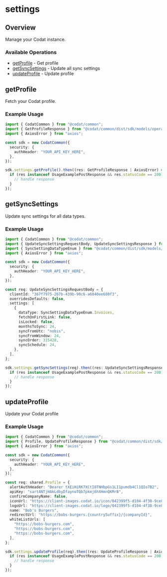 # settings

## Overview

Manage your Codat instance.

### Available Operations

* [getProfile](#getprofile) - Get profile
* [getSyncSettings](#getsyncsettings) - Update all sync settings
* [updateProfile](#updateprofile) - Update profile

## getProfile

Fetch your Codat profile.

### Example Usage

```typescript
import { CodatCommon } from "@codat/common";
import { GetProfileResponse } from "@codat/common/dist/sdk/models/operations";
import { AxiosError } from "axios";

const sdk = new CodatCommon({
  security: {
    authHeader: "YOUR_API_KEY_HERE",
  },
});

sdk.settings.getProfile().then((res: GetProfileResponse | AxiosError) => {
  if (res instanceof UsageExamplePostResponse && res.statusCode == 200) {
    // handle response
  }
});
```

## getSyncSettings

Update sync settings for all data types.

### Example Usage

```typescript
import { CodatCommon } from "@codat/common";
import { UpdateSyncSettingsRequestBody, UpdateSyncSettingsResponse } from "@codat/common/dist/sdk/models/operations";
import { SyncSettingDataTypeEnum } from "@codat/common/dist/sdk/models/shared";
import { AxiosError } from "axios";

const sdk = new CodatCommon({
  security: {
    authHeader: "YOUR_API_KEY_HERE",
  },
});

const req: UpdateSyncSettingsRequestBody = {
  clientId: "367f7975-267b-439b-90c6-a6040ee680f3",
  overridesDefaults: false,
  settings: [
    {
      dataType: SyncSettingDataTypeEnum.Invoices,
      fetchOnFirstLink: false,
      isLocked: false,
      monthsToSync: 24,
      syncFromUtc: "nobis",
      syncFromWindow: 24,
      syncOrder: 315428,
      syncSchedule: 24,
    },
  ],
};

sdk.settings.getSyncSettings(req).then((res: UpdateSyncSettingsResponse | AxiosError) => {
  if (res instanceof UsageExamplePostResponse && res.statusCode == 200) {
    // handle response
  }
});
```

## updateProfile

Update your Codat profile

### Example Usage

```typescript
import { CodatCommon } from "@codat/common";
import { Profile, UpdateProfileResponse } from "@codat/common/dist/sdk/models/operations";
import { AxiosError } from "axios";

const sdk = new CodatCommon({
  security: {
    authHeader: "YOUR_API_KEY_HERE",
  },
});

const req: shared.Profile = {
  alertAuthHeader: "Bearer tXEiHiRK7XCtI8TNHbpGs1LI1pumdb4Cl1QIo7B2",
  apiKey: "sartANTjHAkLdbyDfaynoTQb7pkmj6hXHmnQKMrB",
  confirmCompanyName: false,
  iconUrl: "https://client-images.codat.io/icon/042399f5-d104-4f38-9ce8-cac3524f4e88_3f5623af-d992-4c22-bc08-e58c520a8526.ico",
  logoUrl: "https://client-images.codat.io/logo/042399f5-d104-4f38-9ce8-cac3524f4e88_5806cb1f-7342-4c0e-a0a8-99bfbc47b0ff.png",
  name: "Bob's Burgers",
  redirectUrl: "https://bobs-burgers.{countrySuffix}/{companyId}",
  whiteListUrls: [
    "https://bobs-burgers.com",
    "https://bobs-burgers.com",
    "https://bobs-burgers.com",
  ],
};

sdk.settings.updateProfile(req).then((res: UpdateProfileResponse | AxiosError) => {
  if (res instanceof UsageExamplePostResponse && res.statusCode == 200) {
    // handle response
  }
});
```
